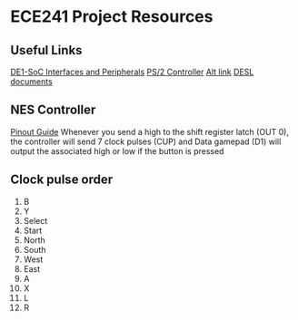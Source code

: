 # ECE241 Project Resources
## Useful Links
[DE1-SoC Interfaces and Peripherals](https://class.ece.uw.edu/271/hauck2/de1/index.html)
[PS/2 Controller](http://www-ug.eecg.utoronto.ca/desl/nios_devices_SoC/ARM/dev_ps2.html) [Alt link](http://www-ug.eecg.toronto.edu/msl/nios_devices/dev_ps2.html)
[DESL documents](http://www-ug.eecg.toronto.edu/desl/)

## NES Controller
[Pinout Guide](https://pinoutguide.com/Game/snescontroller_pinout.shtml)
Whenever you send a high to the shift register latch (OUT 0), the controller will send 7 clock pulses (CUP) and Data gamepad (D1) will output the associated high or low if the button is pressed
## Clock pulse order
1. B
2. Y
3. Select
4. Start
5. North
6. South
7. West
8. East
9. A
10. X
11. L
12. R